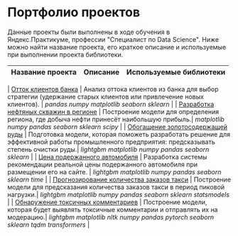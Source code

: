 # Портфолио проектов

Данные проекты были выполнены в ходе обучения в Яндекс.Практикуме, профессии "Специалист по Data Science". Ниже можно найти название проекта, его краткое описание и используемые при выполнении проекта библиотеки.

| Название проекта | Описание | Используемые библиотеки | 
| :---------------------- | :---------------------- | :---------------------- |

| [Отток клиентов банка](bank_customer_churn) | Анализ оттока клиентов из банка для выбор стратегии (удержание старых клиентов или привлечение новых клиентов). | *pandas* *numpy* *matplotlib* *seaborn* *sklearn* |
| [Разработка нефтяных скважин в регионе](02_03_oil_exploration) | Построение модели для определения региона, где добыча нефти принесёт наибольшую прибыль.| *matplotlib* *numpy* *pandas* *seaborn* *sklearn* *scipy* |
| [Обогащение золотосодержащей руды](02_04_gold) | Подготовка модели, которая поможеть разработать решение для эффективной работы промышленного предприятия: предсказывать степень очистки руды.| *lightgbm* *matplotlib* *numpy* *pandas* *seaborn* *sklearn* |
| [Цена подержанного автомобиля](03_02_car_price) | Разработка системы рекомендации реальной цены подержанного автомобиля при размещении его на сайте. | *lightgbm* *matplotlib* *numpy* *pandas* *seaborn* *sklearn* *time* |
| [Прогнозирование количества заказов такси](03_03_time_series) | Построение модели для предсказания количества заказов такси в период пиковой нагрузки.| *lightgbm* *matplotlib* *numpy* *pandas* *seaborn* *sklearn* *statsmodels* |
| [Обнаружение токсичных комментариев](03_04_toxic_comments) | Построение модели, которая будет выявлять токсичные комментарии и отправлять их на модерацию.| *lightgbm* *matplotlib* *nltk* *numpy*  *pandas* *pytorch* *seaborn* *sklearn* *tqdm* *transformers* |
